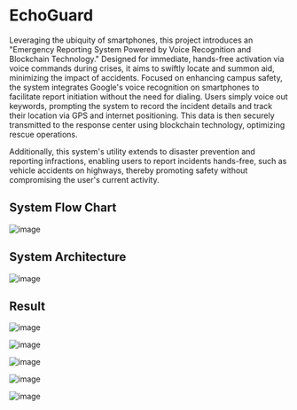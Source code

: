 # EchoGuard

Leveraging the ubiquity of smartphones, this project introduces an "Emergency Reporting System Powered by Voice Recognition and Blockchain Technology." Designed for immediate, hands-free activation via voice commands during crises, it aims to swiftly locate and summon aid, minimizing the impact of accidents. Focused on enhancing campus safety, the system integrates Google's voice recognition on smartphones to facilitate report initiation without the need for dialing. Users simply voice out keywords, prompting the system to record the incident details and track their location via GPS and internet positioning. This data is then securely transmitted to the response center using blockchain technology, optimizing rescue operations.

Additionally, this system's utility extends to disaster prevention and reporting infractions, enabling users to report incidents hands-free, such as vehicle accidents on highways, thereby promoting safety without compromising the user's current activity.

## System Flow Chart
![image](system_flow_chart.png)

## System Architecture
![image](system_arch.png)

## Result
![image](result_1.png)

![image](result_2.png)

![image](result_3.png)

![image](result_4.png)

![image](result_5.png)
